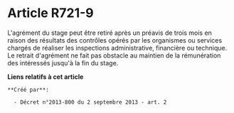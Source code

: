 # Article R721-9

L'agrément du stage peut être retiré après un préavis de trois mois en raison des résultats des contrôles opérés par les
organismes ou services chargés de réaliser les inspections administrative, financière ou technique. Le retrait d'agrément ne
fait pas obstacle au maintien de la rémunération des intéressés jusqu'à la fin du stage.

**Liens relatifs à cet article**

	**Créé par**:

	  - Décret n°2013-800 du 2 septembre 2013 - art. 2
